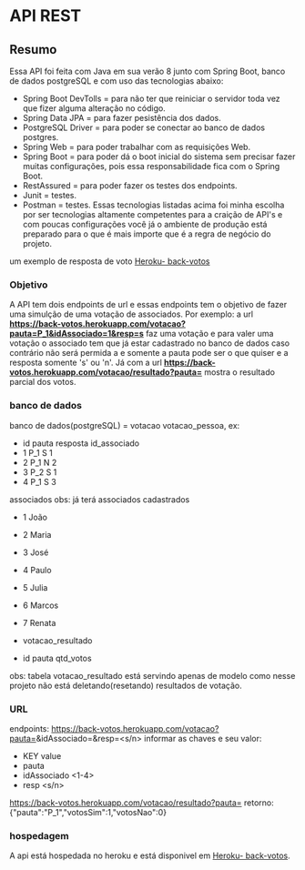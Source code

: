 # API REST
## Resumo
Essa API foi feita com Java em sua verão 8 junto com Spring Boot, banco de dados postgreSQL e com uso
das tecnologias abaixo: 

- Spring Boot DevTolls = para não ter que reiniciar o servidor toda vez que fizer alguma alteração no código.
- Spring Data JPA = para fazer pesistência dos dados.
- PostgreSQL Driver = para poder se conectar ao banco de dados postgres.
- Spring Web = para poder trabalhar com as requisições Web.
- Spring Boot = para poder dá o boot inicial do sistema sem precisar fazer muitas configurações, pois essa responsabilidade fica com o Spring Boot.
- RestAssured = para poder fazer os testes dos endpoints.
- Junit = testes.
- Postman = testes.
Essas tecnologias listadas acima foi minha escolha por ser tecnologias altamente competentes para a craição de API's e com poucas configurações você já
o ambiente de produção está preparado para o que é mais importe que é a regra de negócio do projeto. 

um exemplo de resposta de voto [Heroku- back-votos](https://back-votos.herokuapp.com/votacao/resultado?pauta=P_1)

### Objetivo 
A API tem dois endpoints de url e essas endpoints tem o objetivo de fazer uma simulção de uma votação de associados. Por exemplo: 
a url **https://back-votos.herokuapp.com/votacao?pauta=P_1&idAssociado=1&resp=s** 
faz uma votação e para valer uma votação o associado tem que já estar cadastrado no banco de dados caso contrário não será permida a
e somente a pauta pode ser o que quiser e a resposta somente 's' ou 'n'.
Já com a url **https://back-votos.herokuapp.com/votacao/resultado?pauta=<pauta>** mostra o resultado parcial dos votos.

### banco de dados
banco de dados(postgreSQL) = votacao
votacao_pessoa, ex:
- id  pauta  resposta  id_associado
- 1   P_1		S	    1
- 2   P_1		N       2
- 3   P_2		S       1
- 4   P_1		S       3

associados obs: já terá associados cadastrados
- 1	João
- 2	Maria
- 3	José
- 4	Paulo
- 5	Julia
- 6	Marcos
- 7	Renata

- votacao_resultado
- id  pauta  qtd_votos

obs: tabela votacao_resultado está servindo apenas de modelo como nesse
projeto não está deletando(resetando) resultados de votação.

### URL
endpoints:
https://back-votos.herokuapp.com/votacao?pauta=<pauta>&idAssociado=<idAssociado>&resp=<s/n>
informar as chaves e seu valor:
-  KEY			    value
- pauta			    <pauta>
- idAssociado	    <1-4>
- resp			    <s/n>

https://back-votos.herokuapp.com/votacao/resultado?pauta=<pauta>
retorno:{"pauta":"P_1","votosSim":1,"votosNao":0}
    
### hospedagem
A api está hospedada no heroku e está disponivel em [Heroku- back-votos](https://back-votos.herokuapp.com/votacao/resultado?pauta=P_1).
